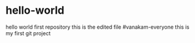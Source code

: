 # hello-world
hello world first repository
this is the edited file 
#vanakam-everyone
this is my first git project
